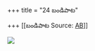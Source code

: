 +++
title = "24 బండిపాట"

+++
[[బండిపాట	Source: [AB](https://andhrabharati.com/strI_bAla/bAlabhASha/baMDipATa.html)]]

![](24a.gif)
